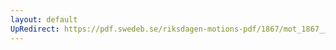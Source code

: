 ```yaml
---
layout: default
UpRedirect: https://pdf.swedeb.se/riksdagen-motions-pdf/1867/mot_1867__ak__00108.pdf
---
```

